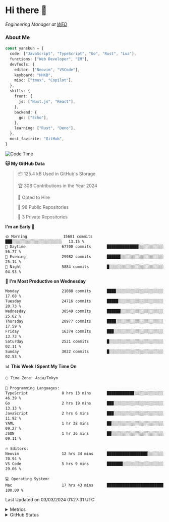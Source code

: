 # Hi there&nbsp;:wave:

<!-- ![Alt text](https://spotify-recently-played-readme.vercel.app/api?user=31kynbuubkiu3r4qh4hjuaglhfay) -->

_Engineering Manager at [WED](https://github.com/wedinc)_

### About Me

```ts
const yanskun = {
  code: ["JavaScript", "TypeScript", "Go", "Rust", "Lua"],
  functions: ["Web Developer", "EM"],
  devTools: {
    editor: ["Neovim", "VSCode"],
    keyboard: "HHKB",
    misc: ["tmux", "Copilot"],
  },
  skills: {
    front: {
      js: ["Nuxt.js", "React"],
    },
    backend: {
      go: ["Echo"],
    },
    learning: ["Rust", "Deno"],
  },
  most_favirite: "GitHub",
}
```

<!--START_SECTION:waka-->
![Code Time](http://img.shields.io/badge/Code%20Time-722%20hrs%2024%20mins-blue)

**🐱 My GitHub Data** 

> 📦 125.4 kB Used in GitHub's Storage 
 > 
> 🏆 308 Contributions in the Year 2024
 > 
> 💼 Opted to Hire
 > 
> 📜 98 Public Repositories 
 > 
> 🔑 3 Private Repositories 
 > 
**I'm an Early 🐤** 

```text
🌞 Morning                15681 commits       ███░░░░░░░░░░░░░░░░░░░░░░   13.15 % 
🌆 Daytime                67700 commits       ██████████████░░░░░░░░░░░   56.77 % 
🌃 Evening                29982 commits       ██████░░░░░░░░░░░░░░░░░░░   25.14 % 
🌙 Night                  5884 commits        █░░░░░░░░░░░░░░░░░░░░░░░░   04.93 % 
```
📅 **I'm Most Productive on Wednesday** 

```text
Monday                   21088 commits       ████░░░░░░░░░░░░░░░░░░░░░   17.68 % 
Tuesday                  24716 commits       █████░░░░░░░░░░░░░░░░░░░░   20.73 % 
Wednesday                30549 commits       ██████░░░░░░░░░░░░░░░░░░░   25.62 % 
Thursday                 20977 commits       ████░░░░░░░░░░░░░░░░░░░░░   17.59 % 
Friday                   16374 commits       ███░░░░░░░░░░░░░░░░░░░░░░   13.73 % 
Saturday                 2521 commits        █░░░░░░░░░░░░░░░░░░░░░░░░   02.11 % 
Sunday                   3022 commits        █░░░░░░░░░░░░░░░░░░░░░░░░   02.53 % 
```


📊 **This Week I Spent My Time On** 

```text
🕑︎ Time Zone: Asia/Tokyo

💬 Programming Languages: 
TypeScript               8 hrs 13 mins       ████████████░░░░░░░░░░░░░   46.39 % 
Go                       2 hrs 19 mins       ███░░░░░░░░░░░░░░░░░░░░░░   13.13 % 
JavaScript               2 hrs 6 mins        ███░░░░░░░░░░░░░░░░░░░░░░   11.92 % 
YAML                     1 hr 38 mins        ██░░░░░░░░░░░░░░░░░░░░░░░   09.27 % 
JSON                     1 hr 36 mins        ██░░░░░░░░░░░░░░░░░░░░░░░   09.11 % 

🔥 Editors: 
Neovim                   12 hrs 34 mins      ██████████████████░░░░░░░   70.94 % 
VS Code                  5 hrs 9 mins        ███████░░░░░░░░░░░░░░░░░░   29.06 % 

💻 Operating System: 
Mac                      17 hrs 43 mins      █████████████████████████   100.00 % 
```


 Last Updated on 03/03/2024 01:27:31 UTC
<!--END_SECTION:waka-->

<details>
  <summary>Metrics</summary>
  <img src="https://github.com/yanskun/yanskun/blob/main/github-metrics.svg" alt="Metrics">
</details>

<details>
  <summary>GitHub Status</summary>
  <picture>
    <source media="(prefers-color-scheme: dark)" srcset="https://raw.githubusercontent.com/yanskun/yanskun/master/profile-summary-card-output/nord_dark/0-profile-details.svg">
   <img src="https://raw.githubusercontent.com/yanskun/yanskun/master/profile-summary-card-output/default/0-profile-details.svg">
  </picture>
  <br>
  <picture>
    <source media="(prefers-color-scheme: dark)" srcset="https://raw.githubusercontent.com/yanskun/yanskun/master/profile-summary-card-output/nord_dark/1-repos-per-language.svg">
   <img src="https://raw.githubusercontent.com/yanskun/yanskun/master/profile-summary-card-output/default/1-repos-per-language.svg">
  </picture>
  <picture>
    <source media="(prefers-color-scheme: dark)" srcset="https://raw.githubusercontent.com/yanskun/yanskun/master/profile-summary-card-output/nord_dark/2-most-commit-language.svg">
   <img src="https://raw.githubusercontent.com/yanskun/yanskun/master/profile-summary-card-output/default/2-most-commit-language.svg">
  </picture>
  <br>
  <picture>
    <source media="(prefers-color-scheme: dark)" srcset="https://raw.githubusercontent.com/yanskun/yanskun/master/profile-summary-card-output/nord_dark/3-stats.svg">
   <img src="https://raw.githubusercontent.com/yanskun/yanskun/master/profile-summary-card-output/default/3-stats.svg">
  </picture>
  <picture>
    <source media="(prefers-color-scheme: dark)" srcset="https://raw.githubusercontent.com/yanskun/yanskun/master/profile-summary-card-output/nord_dark/4-productive-time.svg">
   <img src="https://raw.githubusercontent.com/yanskun/yanskun/master/profile-summary-card-output/default/4-productive-time.svg">
  </picture>
</details>
